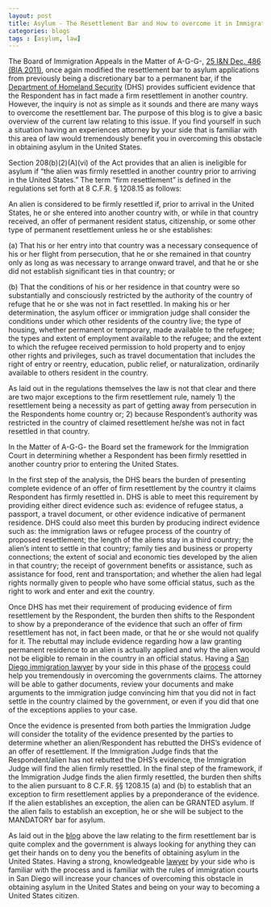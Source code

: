 ```yaml
---
layout: post
title: Asylum - The Resettlement Bar and How to overcome it in Immigration Court
categories:	blogs
tags : [asylum, law]
---
```



The Board of Immigration Appeals in the Matter of A-G-G-, <a href="http://www.justice.gov/eoir/vll/intdec/vol25/3713.pdf" target="_blank">25 I&N Dec. 486 (BIA 2011)</a>, once again modified the resettlement bar to asylum applications from previously being a discretionary bar to a permanent bar, if the <a href="http://www.dhs.gov/" target="_blank">Department of Homeland Security</a> (DHS) provides sufficient evidence that the Respondent has in fact made a firm resettlement in another country. However, the inquiry is not as simple as it sounds and there are many ways to overcome the resettlement bar. The purpose of this blog is to give a basic overview of the current law relating to this issue. If you find yourself in such a situation having an experiences attorney by your side that is familiar with this area of law would tremendously benefit you in overcoming this obstacle in obtaining asylum in the United States. 

Section 208(b)(2)(A)(vi) of the Act provides that an alien is ineligible for asylum if  “the alien was firmly resettled in another country prior to arriving in the United States.” The term “firm resettlement” is defined in the regulations set forth at 8 C.F.R.  § 1208.15 as follows:

An alien is considered to be firmly resettled if, prior to arrival in the United States, he or she entered into another country with, or while in that country received, an offer of permanent resident status, citizenship, or some other type of permanent resettlement unless he or she establishes: 

(a) That his or her entry into that country was a necessary consequence of his or her flight from persecution, that he or she remained in that country only as long as was necessary to arrange onward travel, and that he or she did not establish significant ties in that country; or

(b) That the conditions of his or her residence in that country were so substantially and consciously restricted by the authority of the country of refuge that he or she was not in fact resettled. In making his or her determination, the asylum officer or immigration judge shall consider the conditions under which other residents of the country live; the type of housing, whether permanent or temporary, made available to the refugee; the types and extent of employment available to the refugee; and the extent to which the refugee received permission to hold property and to enjoy other rights and privileges, such as travel documentation that includes the right of entry or reentry, education, public relief, or naturalization, ordinarily available to others resident in the country. 

As laid out in the regulations themselves the law is not that clear and there are two major exceptions to the firm resettlement rule, namely 1) the resettlement being a necessity as part of getting away from persecution in the Respondents home country or; 2) because Respondent’s authority was restricted in the country of claimed resettlement he/she was not in fact resettled in that country. 

In the Matter of A-G-G- the Board set the framework for the Immigration Court in determining whether a Respondent has been firmly resettled in another country prior to entering the United States. 

In the first step of the analysis, the DHS bears the burden of presenting complete evidence of an offer of firm resettlement by the country it claims Respondent has firmly resettled in. DHS is able to meet this requirement by providing either direct evidence such as: evidence of refugee status, a passport, a travel document, or other evidence indicative of permanent residence. DHS could also meet this burden by producing indirect evidence such as: the immigration laws or refugee process of the country  of proposed resettlement; the length of the aliens stay in a third country; the alien’s intent to settle in that country; family ties and business or property connections; the extent of social and economic ties developed by the alien in that country; the receipt of government benefits or assistance, such as assistance for food, rent  and transportation; and whether the alien had legal rights normally given to people who have some official status, such as the right to work and enter and exit the country. 

Once DHS has met their requirement of producing evidence of firm resettlement by the Respondent, the burden then shifts to the Respondent to show by a preponderance of the evidence that such an offer of firm resettlement has not, in fact been made, or that he or she would not qualify for it. The rebuttal may include evidence regarding how a law granting permanent residence to an alien is actually applied and why the alien would not be eligible to remain in the country in an official status. Having a <a href="http://rejalilawfirm.com/omid.html" target="_blank">San Diego immigration lawyer</a> by your side in this phase of the <a href="http://rejalilawfirm.com/immigration1/2014/11/20/Immigration-info/" target="_blank">process</a> could help you tremendously in overcoming the governments claims. The attorney will be able to gather documents, review your documents and make arguments to the immigration judge convincing him that you did not in fact settle in the country claimed by the government, or even if you did that one of the exceptions applies to your case.

Once the evidence is presented from both parties the Immigration Judge will consider the totality of the evidence presented by the parties to determine whether an alien/Respondent has rebutted the DHS’s evidence of an offer of resettlement. If the Immigration Judge finds that the Respondent/alien has not rebutted the DHS’s evidence, the Immigration Judge will find the alien firmly resettled. 
In the final step of the framework, if the Immigration Judge finds the alien firmly resettled, the burden then shifts to the alien pursuant to 8 C.F.R. §§ 1208.15 (a) and (b) to establish that an exception to firm resettlement applies by a preponderance of the evidence. If the alien establishes an exception, the alien can be GRANTED asylum. If the alien fails to establish an exception, he or she will be subject to the MANDATORY bar for asylum.
 
As laid out in the <a href="http://rejalilawfirm.com/blogs.html" target="_blank">blog</a> above the law relating to the firm resettlement bar is quite complex and the government is always looking for anything they can get their hands on to deny you the benefits of obtaining asylum in the United States. Having a strong, knowledgeable <a href="http://rejalilawfirm.com/omid.html" target="_blank">lawyer</a> by your side who is familiar with the process and is familiar with the rules of immigration courts in San Diego will increase your chances of overcoming this obstacle in obtaining asylum in the United States and being on your way to becoming a United States citizen. 